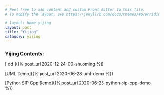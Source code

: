 ```yaml
---
# Feel free to add content and custom Front Matter to this file.
# To modify the layout, see https://jekyllrb.com/docs/themes/#overriding-theme-defaults

# layout: home-yijing
layout: post
title: "Yijing"
catagory: yijing
---
```


### Yijing Contents:

[ dd ]({% post_url 2020-12-24-00-shuoming %}) <br/>

[UML Demo]({% post_url 2020-06-28-uml-demo %}) <br/>

[Python SIP Cpp Demo]({% post_url 2020-06-23-python-sip-cpp-demo %}) <br/>